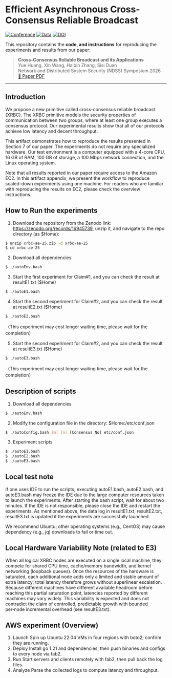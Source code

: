 # Efficient Asynchronous Cross-Consensus Reliable Broadcast


[![Conference](https://img.shields.io/badge/Conference-NDSS%20'26-blue)](https://www.ndss-symposium.org/ndss2026/)
[![Data](https://img.shields.io/badge/Data-Zenodo-4c7e9b.svg)](https://zenodo.org/records/16945739)
[![DOI](https://zenodo.org/badge/DOI/10.5281/zenodo.16945739.svg)](https://doi.org/10.5281/zenodo.16945739)


This repository contains the **code, and instructions** for reproducing the experiments and results from our paper:

> **Cross-Consensus Reliable Broadcast and its Applications**  
> Yue Huang, Xin Wang, Haibin Zhang, Sisi Duan  
> Network and Distributed System Security (NDSS) Symposium 2026  
> [📄 Paper PDF](https://eprint.iacr.org/2025/1483)

---



## Introduction
We propose a new primitive called cross-consensus reliable broadcast (XRBC). The XRBC primitive models the security properties of communication between two groups, where at least one group executes a consensus protocol. Our experimental results show that all of our protocols achieve low latency and decent throughput.

This artifact demonstrates how to reproduce the results presented in Section 7 of our paper. The experiments do not require any specialized hardware. Our test environment is a computer equipped with a 4-core CPU, 16 GB of RAM, 100 GB of storage, a 100 Mbps network connection, and the Linux operating system.

Note that all results reported in our paper require access to the Amazon EC2. In this artifact appendix, we present the workflow to reproduce scaled-down experiments using one machine. For readers who are familiar with reproducing the results on EC2, please check the overview instructions.

## How to Run the experiments
1. Download the repository from the Zenodo link: https://zenodo.org/records/16945739, unzip it, and navigate to the repo directory (as $Home):
```bash
$ unzip xrbc-ae-25.zip -d xrbc-ae-25
$ cd xrbc-ae-25
```

2. Download all dependencies
```bash
$ ./autoEnv.bash
```

3. Start the first experiment for Claim#1, and you can check the result at resultE1.txt ($Home)
```bash
$ ./autoE1.bash
```

4. Start the second experiment for Claim#2, and you can check the result at resultE2.txt ($Home)
```bash
$ ./autoE2.bash
```
（This experiment may cost longer waiting time, please wait for the completion）

5. Start the second experiment for Claim#2, and you can check the result at resultE3.txt ($Home)
```bash
$ ./autoE3.bash
```
（This experiment may cost longer waiting time, please wait for the completion）

## Description of scripts

1. Download all dependencies
```bash
$ ./autoEnv.bash
```

2. Modify the configuration file in the directory: $Home:/etc/conf.json
```bash
$ ./autoConfig.bash [m] [n] [Consensus No] etc/conf.json
```

3. Experiment scripts
```bash
$ ./autoE1.bash
$ ./autoE2.bash
$ ./autoE3.bash
```

## Local test note
If one uses IDE to run the scripts, executing autoE1.bash, autoE2.bash, and autoE3.bash may freeze the IDE due to the large computer resources taken to launch the experiments. After starting the bash script, wait for about two minutes. If the IDE is not responsible, please close the IDE and restart the experiments. As mentioned above, the data log in resultE1.txt, resultE2.txt, resultE3.txt is updated if the experiments are successfully launched. 

We recommend Ubuntu; other operating systems (e.g., CentOS) may cause dependency (e.g., jq) downloads to fail or time out.

## Local Hardware Variability Note (related to E3)

When all logical XRBC nodes are executed on a single local machine, they compete for shared CPU time, cache/memory bandwidth, and kernel networking (loopback queues). Once the resources of the hardware is saturated, each additional node adds only a limited and stable amount of extra latency; total latency therefore grows without superlinear escalation. Because different machines have different available headroom before reaching this partial saturation point, latencies reported by different machines may vary widely. This variability is expected and does not contradict the claim of controlled, predictable growth with bounded per‑node incremental overhead (see resultE3.txt).

## AWS experiment (Overview)
1. Launch
Spin up Ubuntu 22.04 VMs in four regions with boto2; confirm they are running.
2. Deploy
Install go 1.21 and dependencies, then push binaries and configs to every node via fab2.
3. Run
Start servers and clients remotely with fab2, then pull back the log files.
4. Analyze
Parse the collected logs to compute latency and throughput.


